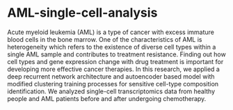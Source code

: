 # AML-single-cell-analysis
Acute myeloid leukemia (AML) is a type of cancer with excess immature blood cells in the bone marrow. One of the characteristics of AML is heterogeneity which refers to the existence of diverse cell types within a single AML sample and contributes to treatment resistance. Finding out how cell types and gene expression change with drug treatment is important for developing more effective cancer therapies. In this research, we applied a deep recurrent network architecture and autoencoder based model with modified clustering training processes for sensitive cell-type composition identification. We analyzed single-cell transcriptomics data from healthy people and AML patients before and after undergoing chemotherapy.
